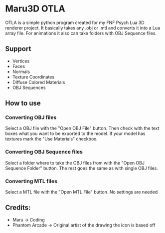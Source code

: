 # Maru3D OTLA
OTLA is a simple python program created for my FNF Psych Lua 3D renderer project.
It basically takes any .obj or .mtl and converts it into a Lua array file.
For animations it also can take folders with OBJ Sequence files.

## Support
* Vertices
* Faces
* Normals
* Texture Coordinates
* Diffuse Colored Materials
* OBJ Sequences

## How to use
### Converting OBJ files
Select a OBJ file with the "Open OBJ File" button. Then check with the text boxes what you want to be exported to the model.
If your model has textures mark the "Use Materials" checkbox.
### Converting OBJ Sequence files
Select a folder where to take the OBJ files from with the "Open OBJ Sequence Folder" button.
The rest goes the same as with single OBJ files.
### Converting MTL files
Select a MTL file with the "Open MTL File" button. No settings are needed

## Credits:
* Maru -> Coding
* Phantom Arcade -> Original artist of the drawing the icon is based off
